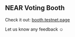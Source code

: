 ## NEAR Voting Booth

Check it out:
[booth.testnet.page](https://booth.testnet.page)

Let us know any feedback ☺️
